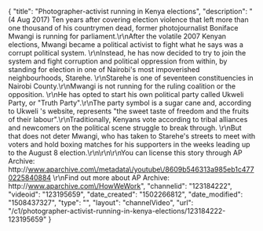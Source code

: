 {
    "title": "Photographer-activist running in Kenya elections",
    "description": "(4 Aug 2017) Ten years after covering election violence that left more than one thousand of his countrymen dead, former photojournalist Boniface Mwangi is running for parliament.\r\nAfter the volatile 2007 Kenyan elections, Mwangi became a political activist to fight what he says was a corrupt political system. \r\nInstead, he has now decided to try to join the system and fight corruption and political oppression from within, by standing for election in one of Nairobi's most impoverished neighbourhoods, Starehe. \r\nStarehe is one of seventeen constituencies in Nairobi County.\r\nMwangi is not running for the ruling coalition or the opposition. \r\nHe has opted to start his own political party called Ukweli Party, or \"Truth Party\".\r\nThe party symbol is a sugar cane and, according to Ukweli 's website, represents \"the sweet taste of freedom and the fruits of their labour\".\r\nTraditionally, Kenyans vote according to tribal alliances and newcomers on the political scene struggle to break through. \r\nBut that does not deter Mwangi, who has taken to Starehe's streets to meet with voters and hold boxing matches for his supporters in the weeks leading up to the August 8 election.\r\n\r\n\r\nYou can license this story through AP Archive: http:\/\/www.aparchive.com\/metadata\/youtube\/8609b546313a985eb1c4770225840884 \r\nFind out more about AP Archive: http:\/\/www.aparchive.com\/HowWeWork",
    "channelid": "123184222",
    "videoid": "123195659",
    "date_created": "1502266812",
    "date_modified": "1508437327",
    "type": "",
    "layout": "channelVideo",
    "url": "\/c1\/photographer-activist-running-in-kenya-elections\/123184222-123195659"
}